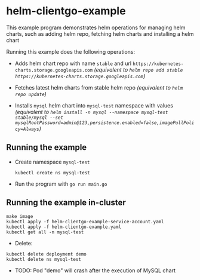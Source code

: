 # helm-clientgo-example

This example program demonstrates helm operations for managing helm charts, such as adding helm repo, fetching helm charts and installing a helm chart

Running this example does the following operations:
- Adds helm chart repo with name `stable` and url `https://kubernetes-charts.storage.googleapis.com`
  _(equivalent to `helm repo add stable https://kubernetes-charts.storage.googleapis.com`)_

- Fetches latest helm charts from stable helm repo
  _(equivalent to `helm repo update`)_

- Installs `mysql` helm chart into `mysql-test` namespace with values 
  _(equivalent to `helm install -n mysql --namespace mysql-test stable/mysql --set mysqlRootPassword=admin@123,persistence.enabled=false,imagePullPolicy=Always`)_


## Running the example  
- Create namespace `mysql-test`
  ```
  kubectl create ns mysql-test
  ```
- Run the program with `go run main.go`
## Running the example in-cluster
```
make image
kubectl apply -f helm-clientgo-example-service-account.yaml
kubectl apply -f helm-clientgo-example.yaml
kubectl get all -n mysql-test
```
* Delete:
```
kubectl delete deployment demo
kubectl delete ns mysql-test  
```
* TODO: Pod "demo" will crash after the execution of MySQL chart 
